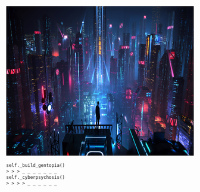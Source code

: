 <div align='center'>
  <img height=400 width=1000 src='https://github.com/billxbf/billxbf/blob/main/arasaka_bkgd.jpg?raw=true' />
</div>
    
    self._build_gentopia()
    > > > _ _ _ _ _ _ _  
    self._cyberpsychosis()
    > > > > _ _ _ _ _ _  
